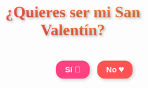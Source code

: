 <!DOCTYPE html>
<html lang="es">
<head>
    <meta charset="UTF-8">
    <meta name="viewport" content="width=device-width, initial-scale=1.0">
    <title>¿Quieres ser mi San Valentín?</title>
    <link href="https://fonts.googleapis.com/css2?family=Dancing+Script:wght@700&display=swap" rel="stylesheet">
    <style>
        body {
            display: flex;
            justify-content: center;
            align-items: center;
            height: 100vh;
            flex-direction: column;
            font-family: Arial, sans-serif;
            text-align: center;
            overflow: hidden;
            position: relative;
            transition: background-image 1s ease-in-out;
            background-size: cover;
            background-position: center;
            -webkit-backface-visibility: hidden;
        }
        h1 {
            font-size: 3em;
            font-family: 'Dancing Script', cursive;
            background: linear-gradient(45deg, #ff4e50, #fc913a);
            -webkit-background-clip: text;
            -webkit-text-fill-color: transparent;
            text-shadow: 3px 3px 6px rgba(0, 0, 0, 0.3);
        }
        .buttons {
            margin-top: 20px;
        }
        button {
            font-size: 1.5em;
            padding: 12px 24px;
            margin: 10px;
            border: none;
            cursor: pointer;
            border-radius: 20px;
            transition: all 0.3s ease;
            font-weight: bold;
            box-shadow: 3px 3px 10px rgba(0, 0, 0, 0.2);
        }
        #yes {
            background-color: #ff4081;
            color: white;
        }
        #yes:hover {
            background-color: #e91e63;
            transform: scale(1.1);
        }
        #no {
            background-color: #ff5252;
            color: white;
            position: absolute;
        }
    </style>
</head>
<body>
    <h1>¿Quieres ser mi San Valentín?</h1>
    <div class="buttons">
        <button id="yes">Sí 💖</button>
        <button id="no">No 💔</button>
    </div>
    <audio id="background-music">
        <source src="https://docs.google.com/uc?export=download&id=1Xm2ylWdI-j2f2muqe7GJ9ZhtLksPtbBK" type="audio/mpeg">
        Tu navegador no soporta audio HTML5.
    </audio>
    <script>
        const images = [
            "https://i.imgur.com/1.jpg", "https://i.imgur.com/2.jpg",
            "https://i.imgur.com/3.jpg", "https://i.imgur.com/4.jpg",
            "https://i.imgur.com/5.jpg", "https://i.imgur.com/6.jpg",
            "https://i.imgur.com/7.jpg", "https://i.imgur.com/8.jpg",
            "https://i.imgur.com/9.jpg", "https://i.imgur.com/10.jpg",
            "https://i.imgur.com/11.jpg", "https://i.imgur.com/12.jpg",
            "https://i.imgur.com/13.jpg", "https://i.imgur.com/14.jpg",
            "https://i.imgur.com/15.jpg"
        ];
        
        let index = 0;
        function changeBackground() {
            document.body.style.backgroundImage = `url('${images[index]}')`;
            index = (index + 1) % images.length;
        }
        setInterval(changeBackground, 3000);
        
        const noButton = document.getElementById("no");
        
        noButton.addEventListener("mouseover", () => {
            const x = Math.random() * (window.innerWidth - noButton.clientWidth);
            const y = Math.random() * (window.innerHeight - noButton.clientHeight);
            noButton.style.left = `${x}px`;
            noButton.style.top = `${y}px`;
            noButton.style.transform = "translateZ(0)"; // Solución para Safari
        });
        
        document.body.addEventListener("click", () => {
            const bgMusic = document.getElementById("background-music");
            if (bgMusic.paused) {
                bgMusic.play().catch(error => console.log("Autoplay bloqueado en Safari"));
            }
        });
    </script>
</body>
</html>
